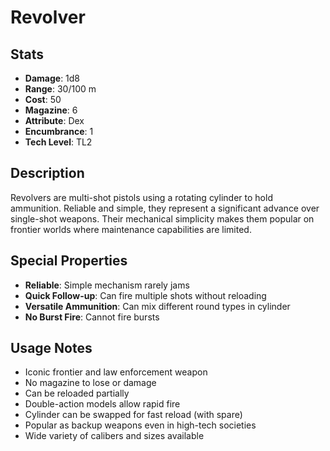 # Revolver

## Stats
- **Damage**: 1d8
- **Range**: 30/100 m
- **Cost**: 50
- **Magazine**: 6
- **Attribute**: Dex
- **Encumbrance**: 1
- **Tech Level**: TL2

## Description
Revolvers are multi-shot pistols using a rotating cylinder to hold ammunition. Reliable and simple, they represent a significant advance over single-shot weapons. Their mechanical simplicity makes them popular on frontier worlds where maintenance capabilities are limited.

## Special Properties
- **Reliable**: Simple mechanism rarely jams
- **Quick Follow-up**: Can fire multiple shots without reloading
- **Versatile Ammunition**: Can mix different round types in cylinder
- **No Burst Fire**: Cannot fire bursts

## Usage Notes
- Iconic frontier and law enforcement weapon
- No magazine to lose or damage
- Can be reloaded partially
- Double-action models allow rapid fire
- Cylinder can be swapped for fast reload (with spare)
- Popular as backup weapons even in high-tech societies
- Wide variety of calibers and sizes available